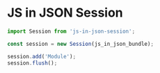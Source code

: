 # JS in JSON Session

```js
import Session from 'js-in-json-session';

const session = new Session(js_in_json_bundle);

session.add('Module');
session.flush();
```